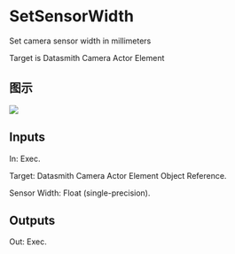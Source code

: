 # SetSensorWidth

Set camera sensor width in millimeters

Target is Datasmith Camera Actor Element

## 图示

![]($-20221218-18390970.png)

## Inputs

In: Exec.

Target: Datasmith Camera Actor Element Object Reference.

Sensor Width: Float (single-precision).  

## Outputs

Out: Exec.

